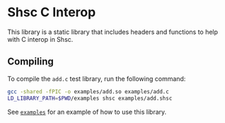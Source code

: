 # Shsc C Interop
This library is a static library that includes headers and functions to help with C interop in Shsc.

## Compiling
To compile the `add.c` test library, run the following command:
```sh
gcc -shared -fPIC -o examples/add.so examples/add.c
LD_LIBRARY_PATH=$PWD/examples shsc examples/add.shsc
```

See [`examples`](examples/) for an example of how to use this library.
